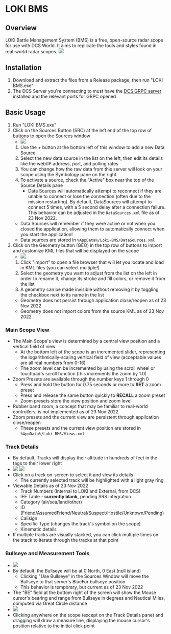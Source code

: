# LOKI BMS
## Overview
LOKI Battle Management System (BMS) is a free, open-source radar scope for use with DCS World. It aims to replicate the tools and styles found in real-world radar scopes.
![](./docs/images/Main%20Window.png)

## Installation
1. Download and extract the files from a Release package, then run "LOKI BMS.exe"
2. The DCS Server you're connecting to must have the [DCS GRPC server](https://github.com/DCS-gRPC) installed and the relevant ports for GRPC opened

## Basic Usage
1. Run "LOKI BMS.exe"
2. Click on the Sources Button (SRC) at the left end of the top row of buttons to open the Sources window
	- ![](./docs/images/Sources%20Window.png)
	1. Use the + button at the bottom left of this window to add a new Data Source
	2. Select the new data source in the list on the left, then edit its details like the web/IP address, port, and polling rates
	3. You can change how the raw data from this server will look on your scope using the Symbology pane on the right
	4. To activate a source, check the "Active" box near the top of the Source Details pane
		- Data Sources will automatically attempt to reconnect if they are unable to connect or lose the connection (often due to the mission restarting). By default, DataSources will attempt to connect 5 times, with a 5 second delay after a connection failure. This behavior can be adjusted in the `DataSources.xml` file as of 23 Nov 2022.
	- Data Sources will remember if they were active or not when you closed the application, allowing them to automatically connect when you start the application!
	- Data sources are stored in `%AppData%/Loki-BMS/DataSources.xml`
3. Click on the Geometry button (GEO) in the top row of buttons to import and customize KML files that will be displayed on the scope
	- ![](./docs/images/Geometry%20Window.png)
	1. Click "Import" to open a file browser that will let you locate and load in KML files (you can select multiple!)
	2. Select the geometry you want to adjust from the list on the left in order to rename it, change its stroke and fill colors, or remove it from the list
	3. A geometry can be made invisible without removing it by toggling the checkbox next to its name in the list
	- Geometry does not persist through application close/reopen as of 23 Nov 2022
	- Geometry does not import colors from the source KML as of 23 Nov 2022

### Main Scope View
- The Main Scope's view is determined by a central view position and a vertical field of view
	- At the bottom left of the scope is an incremented slider, representing the logarithmically-scaling vertical field of view (acceptable values are all real numbers from 0-16)
	- The zoom level can be incremented by using the scroll wheel or touchpad's scroll function (this increments the zoom by 1.0)
- Zoom Presets are available through the number keys 1 through 0
	- Press and hold the button for 0.75 seconds or more to **SET** a zoom preset
	- Press and release the same button quickly to **RECALL** a zoom preset
	- Zoom presets store the view position and zoom level
- Rubber band zoom, a concept that may be familiar to real-world controllers, is not implemented as of 23 Nov 2022.
- Zoom presets and the current view are persistent through application close/reopen
	- These presets and the current view position are stored in `%AppData%/Loki-BMS/Views.xml`

### Track Details
- By default, Tracks will display their altitude in hundreds of feet in the tags to their lower right
- ![](./docs/images/Track%20Details%20Blank.png) ![](./docs/images/Track%20Details.png)
- Click on a track on-screen to select it and view its details
	- The currently selected track will be highlighted with a light gray ring
- Viewable Details as of 23 Nov 2022
	- Track Numbers (Internal to LOKI and External, from DCS)
	- IFF Table - **currently blank,** pending SRS integration
	- Category (air/sea/land/other)
	- ID (Friend/AssumedFriend/Neutral/Suspect/Hostile/Unknown/Pending)
	- Callsign
	- Specific Type (changes the track's symbol on the scope)
	- Kinematic details
- If multiple tracks are visually stacked, you can click multiple times on the stack to iterate through the tracks at that point

### Bullseye and Measurement Tools
- ![](./docs/images/Bullseye.png)
- By default, the Bullseye will be at 0 North, 0 East (null island)
	- Clicking "Use Bullseye" in the Sources Window will move the Bullseye to that server's BlueFor bullseye position
	- This behavior is temporary, but current as of 23 Nov 2022
- The "BE" field at the bottom right of the screen will show the Mouse cursor's bearing and range from Bullseye in degrees and Nautical Miles, computed via Great Circle distance
- ![](./docs/images/Bullseye%20and%20Measure%20Line.png)
- Clicking anywhere on the scope (except on the Track Details pane) and dragging will draw a measure line, displaying the mouse cursor's position relative to the initial click point